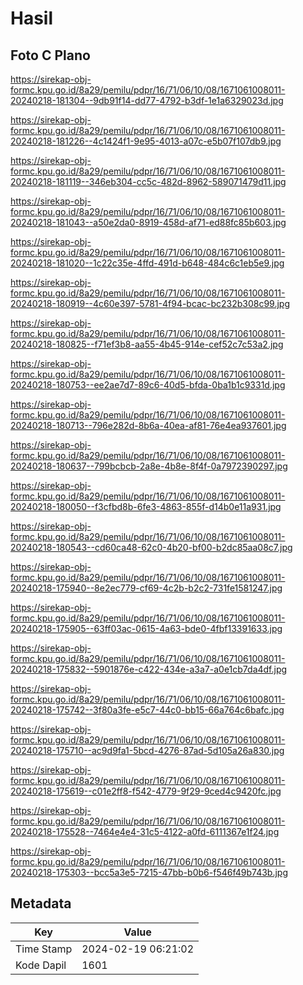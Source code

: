 # Hasil

## Foto C Plano

https://sirekap-obj-formc.kpu.go.id/8a29/pemilu/pdpr/16/71/06/10/08/1671061008011-20240218-181304--9db91f14-dd77-4792-b3df-1e1a6329023d.jpg

https://sirekap-obj-formc.kpu.go.id/8a29/pemilu/pdpr/16/71/06/10/08/1671061008011-20240218-181226--4c1424f1-9e95-4013-a07c-e5b07f107db9.jpg

https://sirekap-obj-formc.kpu.go.id/8a29/pemilu/pdpr/16/71/06/10/08/1671061008011-20240218-181119--346eb304-cc5c-482d-8962-589071479d11.jpg

https://sirekap-obj-formc.kpu.go.id/8a29/pemilu/pdpr/16/71/06/10/08/1671061008011-20240218-181043--a50e2da0-8919-458d-af71-ed88fc85b603.jpg

https://sirekap-obj-formc.kpu.go.id/8a29/pemilu/pdpr/16/71/06/10/08/1671061008011-20240218-181020--1c22c35e-4ffd-491d-b648-484c6c1eb5e9.jpg

https://sirekap-obj-formc.kpu.go.id/8a29/pemilu/pdpr/16/71/06/10/08/1671061008011-20240218-180919--4c60e397-5781-4f94-bcac-bc232b308c99.jpg

https://sirekap-obj-formc.kpu.go.id/8a29/pemilu/pdpr/16/71/06/10/08/1671061008011-20240218-180825--f71ef3b8-aa55-4b45-914e-cef52c7c53a2.jpg

https://sirekap-obj-formc.kpu.go.id/8a29/pemilu/pdpr/16/71/06/10/08/1671061008011-20240218-180753--ee2ae7d7-89c6-40d5-bfda-0ba1b1c9331d.jpg

https://sirekap-obj-formc.kpu.go.id/8a29/pemilu/pdpr/16/71/06/10/08/1671061008011-20240218-180713--796e282d-8b6a-40ea-af81-76e4ea937601.jpg

https://sirekap-obj-formc.kpu.go.id/8a29/pemilu/pdpr/16/71/06/10/08/1671061008011-20240218-180637--799bcbcb-2a8e-4b8e-8f4f-0a7972390297.jpg

https://sirekap-obj-formc.kpu.go.id/8a29/pemilu/pdpr/16/71/06/10/08/1671061008011-20240218-180050--f3cfbd8b-6fe3-4863-855f-d14b0e11a931.jpg

https://sirekap-obj-formc.kpu.go.id/8a29/pemilu/pdpr/16/71/06/10/08/1671061008011-20240218-180543--cd60ca48-62c0-4b20-bf00-b2dc85aa08c7.jpg

https://sirekap-obj-formc.kpu.go.id/8a29/pemilu/pdpr/16/71/06/10/08/1671061008011-20240218-175940--8e2ec779-cf69-4c2b-b2c2-731fe1581247.jpg

https://sirekap-obj-formc.kpu.go.id/8a29/pemilu/pdpr/16/71/06/10/08/1671061008011-20240218-175905--63ff03ac-0615-4a63-bde0-4fbf13391633.jpg

https://sirekap-obj-formc.kpu.go.id/8a29/pemilu/pdpr/16/71/06/10/08/1671061008011-20240218-175832--5901876e-c422-434e-a3a7-a0e1cb7da4df.jpg

https://sirekap-obj-formc.kpu.go.id/8a29/pemilu/pdpr/16/71/06/10/08/1671061008011-20240218-175742--3f80a3fe-e5c7-44c0-bb15-66a764c6bafc.jpg

https://sirekap-obj-formc.kpu.go.id/8a29/pemilu/pdpr/16/71/06/10/08/1671061008011-20240218-175710--ac9d9fa1-5bcd-4276-87ad-5d105a26a830.jpg

https://sirekap-obj-formc.kpu.go.id/8a29/pemilu/pdpr/16/71/06/10/08/1671061008011-20240218-175619--c01e2ff8-f542-4779-9f29-9ced4c9420fc.jpg

https://sirekap-obj-formc.kpu.go.id/8a29/pemilu/pdpr/16/71/06/10/08/1671061008011-20240218-175528--7464e4e4-31c5-4122-a0fd-6111367e1f24.jpg

https://sirekap-obj-formc.kpu.go.id/8a29/pemilu/pdpr/16/71/06/10/08/1671061008011-20240218-175303--bcc5a3e5-7215-47bb-b0b6-f546f49b743b.jpg


## Metadata

| Key        | Value               |
| ---------- | ------------------- |
| Time Stamp | 2024-02-19 06:21:02 |
| Kode Dapil | 1601                |



